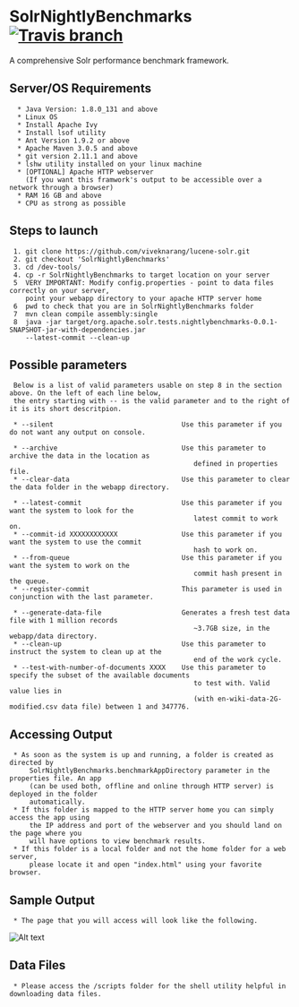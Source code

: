 # SolrNightlyBenchmarks  [![Travis branch](https://img.shields.io/travis/rust-lang/rust/master.svg)]()

A comprehensive Solr performance benchmark framework.

## Server/OS Requirements

      * Java Version: 1.8.0_131 and above
      * Linux OS
      * Install Apache Ivy
      * Install lsof utility
      * Ant Version 1.9.2 or above
      * Apache Maven 3.0.5 and above
      * git version 2.11.1 and above
      * lshw utility installed on your linux machine
      * [OPTIONAL] Apache HTTP webserver 
        (If you want this framwork's output to be accessible over a network through a browser)
      * RAM 16 GB and above
      * CPU as strong as possible

## Steps to launch

     1. git clone https://github.com/viveknarang/lucene-solr.git
     2. git checkout 'SolrNightlyBenchmarks'
     3. cd /dev-tools/
     4. cp -r SolrNightlyBenchmarks to target location on your server
     5  VERY IMPORTANT: Modify config.properties - point to data files correctly on your server, 
        point your webapp directory to your apache HTTP server home
     6  pwd to check that you are in SolrNightlyBenchmarks folder
     7  mvn clean compile assembly:single
     8  java -jar target/org.apache.solr.tests.nightlybenchmarks-0.0.1-SNAPSHOT-jar-with-dependencies.jar 
        --latest-commit --clean-up 

## Possible parameters

     Below is a list of valid parameters usable on step 8 in the section above. On the left of each line below, 
     the entry starting with -- is the valid parameter and to the right of it is its short descritpion.  

     * --silent                                Use this parameter if you do not want any output on console.
     
     * --archive                               Use this parameter to archive the data in the location as 
                                                  defined in properties file.
     * --clear-data                            Use this parameter to clear the data folder in the webapp directory.
     
     * --latest-commit                         Use this parameter if you want the system to look for the 
                                                  latest commit to work on.
     * --commit-id XXXXXXXXXXXX                Use this parameter if you want the system to use the commit 
                                                  hash to work on.
     * --from-queue                            Use this parameter if you want the system to work on the 
                                                  commit hash present in the queue.
     * --register-commit                       This parameter is used in conjunction with the last parameter. 
     
     * --generate-data-file                    Generates a fresh test data file with 1 million records 
                                                  ~3.7GB size, in the webapp/data directory.     
     * --clean-up                              Use this parameter to instruct the system to clean up at the 
                                                  end of the work cycle.
     * --test-with-number-of-documents XXXX    Use this parameter to specify the subset of the available documents 
                                                  to test with. Valid value lies in 
                                                  (with en-wiki-data-2G-modified.csv data file) between 1 and 347776.
     
## Accessing Output

     * As soon as the system is up and running, a folder is created as directed by 
         SolrNightlyBenchmarks.benchmarkAppDirectory parameter in the properties file. An app 
         (can be used both, offline and online through HTTP server) is deployed in the folder 
         automatically. 
     * If this folder is mapped to the HTTP server home you can simply access the app using 
         the IP address and port of the webserver and you should land on the page where you 
         will have options to view benchmark results.
     * If this folder is a local folder and not the home folder for a web server, 
         please locate it and open "index.html" using your favorite browser. 

## Sample Output
     * The page that you will access will look like the following. 

![Alt text](http://www.viveknarang.com/gsoc/snb_screenshot5.PNG)

## Data Files
     * Please access the /scripts folder for the shell utility helpful in downloading data files. 


